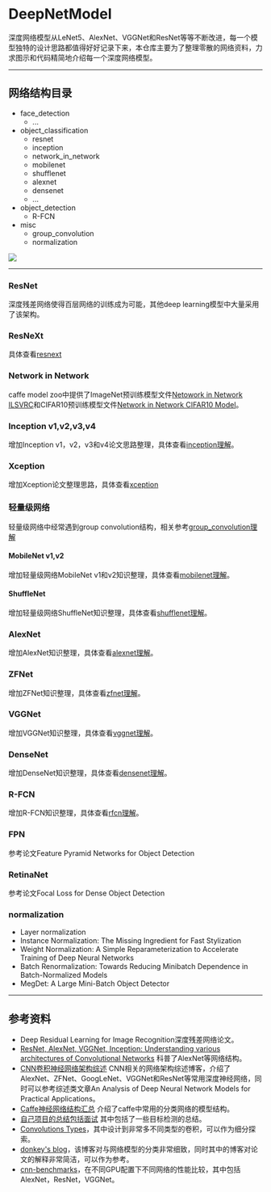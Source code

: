 # DeepNetModel

深度网络模型从LeNet5、AlexNet、VGGNet和ResNet等等不断改进，每一个模型独特的设计思路都值得好好记录下来，本仓库主要为了整理零散的网络资料，力求图示和代码精简地介绍每一个深度网络模型。


---
## 网络结构目录

- face_detection
    - ...
- object_classification
    - resnet
    - inception
    - network_in_network
    - mobilenet
    - shufflenet
    - alexnet
    - densenet
    - ...
- object_detection
    - R-FCN
- misc
    - group_convolution
    - normalization

![](http://chenguanfuqq.gitee.io/tuquan2/img_2018_5/object_classification_survey_total.png)

---
### ResNet

深度残差网络使得百层网络的训练成为可能，其他deep learning模型中大量采用了该架构。

### ResNeXt

具体查看[resnext](./object_classification/resnext/ReadMe.md)


### Network in Network

caffe model zoo中提供了ImageNet预训练模型文件[Netowork in Network ILSVRC](https://drive.google.com/drive/folders/0B0IedYUunOQINEFtUi1QNWVhVVU)和CIFAR10预训练模型文件[Network in Network CIFAR10 Model](https://gist.github.com/mavenlin/e56253735ef32c3c296d)。

### Inception v1,v2,v3,v4

增加Inception v1，v2，v3和v4论文思路整理，具体查看[inception理解](./object_classification/inception/ReadMe.md)。

### Xception

增加Xception论文整理思路，具体查看[xception](./object_classification/xception/ReadMe.md)

### 轻量级网络

轻量级网络中经常遇到group convolution结构，相关参考[group_convolution理解]()

#### MobileNet v1,v2

增加轻量级网络MobileNet v1和v2知识整理，具体查看[mobilenet理解](./object_classification/mobilenet/ReadMe.md)。

#### ShuffleNet

增加轻量级网络ShuffleNet知识整理，具体查看[shufflenet理解](./object_classification/shufflenet/ReadMe.md)。

### AlexNet

增加AlexNet知识整理，具体查看[alexnet理解](./object_classification/alexnet/ReadMe.md)。

### ZFNet

增加ZFNet知识整理，具体查看[zfnet理解](./object_classification/zfnet/ReadMe.md)。

### VGGNet

增加VGGNet知识整理，具体查看[vggnet理解](./object_classification/vgg/ReadMe.md)。

### DenseNet

增加DenseNet知识整理，具体查看[densenet理解](./object_classification/densenet/ReadMe.md)。

### R-FCN

增加R-FCN知识整理，具体查看[rfcn理解](./object_detection/rfcn/ReadMe.md)。

### FPN

参考论文Feature Pyramid Networks for Object Detection

### RetinaNet

参考论文Focal Loss for Dense Object Detection

### normalization

- Layer normalization
- Instance Normalization: The Missing Ingredient for Fast Stylization
- Weight Normalization: A Simple Reparameterization to Accelerate Training of Deep Neural Networks
- Batch Renormalization: Towards Reducing Minibatch Dependence in Batch-Normalized Models
- MegDet: A Large Mini-Batch Object Detector

---
## 参考资料

- Deep Residual Learning for Image Recognition深度残差网络论文。
- [ResNet, AlexNet, VGGNet, Inception: Understanding various architectures of Convolutional Networks](http://cv-tricks.com/cnn/understand-resnet-alexnet-vgg-inception/) 科普了AlexNet等网络结构。
- [CNN卷积神经网络架构综述](https://chenzomi12.github.io/2016/12/13/CNN-Architectures/) CNN相关的网络架构综述博客，介绍了AlexNet、ZFNet、GoogLeNet、VGGNet和ResNet等常用深度神经网络，同时可以参考综述类文章An Analysis of Deep Neural Network Models for Practical Applications。
- [Caffe神经网络结构汇总](http://noahsnail.com/2017/06/01/2017-6-1-Caffe%E7%BD%91%E7%BB%9C%E7%BB%93%E6%9E%84%E6%80%BB%E7%BB%93/) 介绍了caffe中常用的分类网络的模型结构。
- [自己项目的总结包括面试](https://www.cnblogs.com/ymjyqsx/p/7661088.html) 其中包括了一些目标检测的总结。
- [Convolutions Types](https://ikhlestov.github.io/pages/machine-learning/convolutions-types/)，其中设计到非常多不同类型的卷积，可以作为细分探索。
- [donkey's blog](https://littletomatodonkey.github.io/)，该博客对与网络模型的分类非常细致，同时其中的博客对论文的解释非常简洁，可以作为参考。
- [cnn-benchmarks](https://github.com/jcjohnson/cnn-benchmarks)，在不同GPU配置下不同网络的性能比较，其中包括AlexNet，ResNet，VGGNet。
